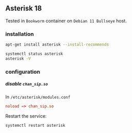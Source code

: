 ## Asterisk 18

Tested in `Bookworm` container on `Debian 11 Bullseye` host.

### installation

```bash
apt-get install asterisk --install-recommends

systemctl status asterisk
asterisk -V
```

### configuration

##### disable `chan_sip.so`

In `/etc/asterisk/modules.conf`

```conf
noload => chan_sip.so
```

Restart the service:

```bash
systemctl restart asterisk
```
